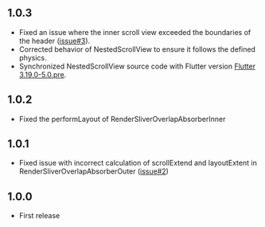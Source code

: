 ## 1.0.3

- Fixed an issue where the inner scroll view exceeded the boundaries of the header ([issue#3](https://github.com/idootop/nested_scroll_view_plus/issues/4)).
- Corrected behavior of NestedScrollView to ensure it follows the defined physics.
- Synchronized NestedScrollView source code with Flutter version [Flutter 3.19.0-5.0.pre](https://github.com/flutter/flutter/commit/e5f62cc5a029469f46464a6930075731ce42a94d).


## 1.0.2

- Fixed the performLayout of RenderSliverOverlapAbsorberInner

## 1.0.1

- Fixed issue with incorrect calculation of scrollExtend and layoutExtent in RenderSliverOverlapAbsorberOuter ([issue#2](https://github.com/idootop/nested_scroll_view_plus/issues/2))

## 1.0.0

- First release
